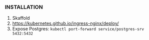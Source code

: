### INSTALLATION

1. Skaffold
2. https://kubernetes.github.io/ingress-nginx/deploy/
3. Expose Postgres: `kubectl port-forward service/postgres-srv 5432:5432`